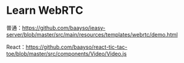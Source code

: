 # Learn WebRTC

普通：https://github.com/baayso/ieasy-server/blob/master/src/main/resources/templates/webrtc/demo.html

React：https://github.com/baayso/react-tic-tac-toe/blob/master/src/components/Video/Video.js
